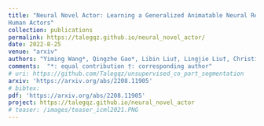```yaml
---
title: "Neural Novel Actor: Learning a Generalized Animatable Neural Representation for
Human Actors"
collection: publications
permalink: https://talegqz.github.io/neural_novel_actor/
date: 2022-8-25
venue: "arxiv"
authors: "Yiming Wang*, Qingzhe Gao*, Libin Liu†, Lingjie Liu†, Christian Theobalt, Baoquan Chen†"
comments:  "*: equal contribution †: corresponding author"
# uri: https://github.com/Talegqz/unsupervised_co_part_segmentation
arxiv: 'https://arxiv.org/abs/2208.11905'
# bibtex: 
pdf: 'https://arxiv.org/abs/2208.11905'
project: https://talegqz.github.io/neural_novel_actor
# teaser: /images/teaser_icml2021.PNG
---
```

<!-- coming soon! -->

